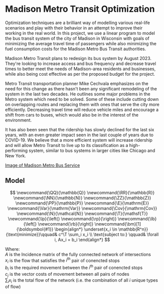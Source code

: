 # Madison Metro Transit Optimization

Optimization techniques are a brilliant way of modelling various real-life scenarios and play with their behavior in an attempt to improve their working in the real world. In this project, we use a linear program to model the bus transit system of the city of Madison in Wisconsin with goals of minimizing the average travel time of passengers while also minimizing the fuel consumption costs for the Madison Metro Bus Transit authorities.

Madison Metro Transit plans to redesign its bus system by August 2023. They're looking to increase access and bus frequency and decrease travel times to better meet the needs of Madison-area residents and businesses, while also being cost effective as per the proposed budget for the project.

Metro Transit transportation planner Mike Cechvala emphasizes on the need for this change as there hasn't been any significant remodeling of the system in the last two decades. He outlines some major problems in the Metro system which need to be solved. Some of these include cutting down on overlapping routes and replacing them with ones that serve the city more efficiently. Decreasing travel time will reduce vehicle miles and encourage a shift from cars to buses, which would also be in the interest of the environment.

It has also been seen that the ridership has slowly declined for the last six years, with an even greater impact seen in the last couple of years due to COVID-19. We believe that a more efficient system will increase ridership and will allow Metro Transit to live up to its classification as a high-performing system, similar to bus systems in larger cities like Chicago and New York.

[Image of Madison Metro Bus Service](https://madisoncommons.org/wp-content/uploads/2020/09/August-2020-Weekday-Service-Map.jpg)


## Model

$$
\newcommand{\QQ}{\mathbb{Q}}
\newcommand{\RR}{\mathbb{R}}
\newcommand{\NN}{\mathbb{N}}
\newcommand{\ZZ}{\mathbb{Z}}
\newcommand{\PP}{\mathbb{P}}
\newcommand{\E}{\mathrm{E}}
\newcommand{\Var}{\mathrm{Var}}
\newcommand{\Cov}{\mathrm{Cov}}
\newcommand{\N}{\mathcal{N}}
\newcommand{\T}{\mathsf{T}}
\newcommand{\lp}{\left(}
\newcommand{\rp}{\right)}
\newcommand{\lb}{\left[}
\newcommand{\rb}{\right]}
\newcommand{\bm}[1]{\boldsymbol{#1}}
\begin{align*}
\underset{x_i \in \mathbb{R^n}}{\text{minimize}}\qquad& c^\T \sum_i x_i \\
\text{subject to:}
\qquad& \forall i, Ax_i = b_i
\end{align*}
$$

Where:  
$A$ is the Incidence matrix of the fully connected network of intersections  
$x_i$ is the flow that satisfies the $i^\text{th}$ pair of conencted stops  
$b_i$ is the required movement between the $i^\text{th}$ pair of conencted stops  
$c_j$ is the vector costs of movement between all pairs of nodes  
$\sum_i x_i$ is the total flow of the network (i.e. the combination of all $i$ unique types of flow)